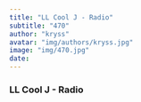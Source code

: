 ```yaml
---
title: "LL Cool J - Radio"
subtitle: "470"
author: "kryss"
avatar: "img/authors/kryss.jpg"
image: "img/470.jpg"
date:
---
```


### LL Cool J - Radio
